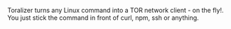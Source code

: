 Toralizer turns any Linux command into a TOR network client - on the fly!. You just stick the command in front of curl, npm, ssh or anything.
